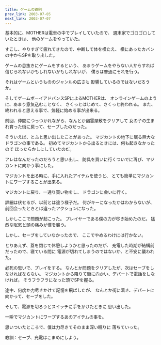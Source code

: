 ```yaml
---
title: ゲームの鉄則
prev_link: 2003-07-05
next_link: 2003-07-07
---
```

基本的に、MOTHERは電車の中でプレイしていたので、
週末家でゴロゴロしていたときは、
他のゲームをやっていた。

すこし、やりすぎて疲れてきたので、中断して体を横たえ、
横にあったカバンの中からSPを取り出した。

ゲームの息抜きにゲームをするという、
あまりゲームをやらない人からすれば 
信じられないかもしれないかもしれないが、
僕らは普通にそれを行う。

それはゲームというもののジャンルの広さも
影響しているのではないだろうか。

そしてゲームボーイアドバンスSPによるMOTHERは、
オンラインゲームのように、あまり意気込むことなく、
さくっとはじめて、さくっと終われる。
また、終われると思える事で、気軽に始める事が出来る。

前回、仲間につっつかれながら、なんとか幽霊屋敷をクリアして
女の子の生まれ育った街に戻って、セーブしたのだった。

そういえば、とふと思い出したことがあった。
マジカントの地下に眠る巨大なドラゴンの事である。
初めてマジカントから出るときには、何も起きなかったので
ほったらかしにしていたのだ。

アレはなんだったのだろうと思い出し、
防具を買いに行くついでに再び、マジカントに向かう事にした。

マジカントを出る時に、手に入れたアイテムを使うと、
とても簡単にマジカントにワープすることが出来る。

マジカントに戻り、一通り買い物をし、
ドラゴンに会いに行く。

詳細は伏せるが、以前とは違う様子だ。
何がキーになったかはわからないが、
前回会ったときとは違ったアクションになった。

しかしここで問題が起こった。
プレイヤーである僕の力が尽き始めたのだ。
猛烈な眠気と頭の痛みが僕を襲う。

しかし、セーブをしていなかったので、
ここでやめるわけには行かない。

とりあえず、蓋を閉じて休憩しようかと思ったのだが、
充電した時期が結構前だったので、寝ている間に
電源が切れてしまうのではないか、と不安に襲われた。

必死の思いで、プレイをする。
なんとか問題をクリアしたが、次はセーブをしなければならない。
マジカントから降りて街に向かい、デパートで電話をしなければ。
そうフラフラになった頭でSPを握る。

途中、何度か力尽きかけて記憶を飛ばしたが、
なんとか街に着き、デパートに向かって、セーブをした。

そして、電源を切ろうとスイッチに手をかけたときに
思い出した。

一瞬でマジカントにワープするあのアイテムの事を。

思いついたところで、僕は力尽きてそのまま深い眠りに
落ちていった。


教訓：セーブ、充電はこまめにしよう。
